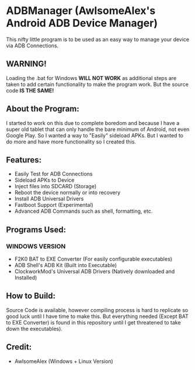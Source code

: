 
# ADBManager (AwlsomeAlex's Android ADB Device Manager)
This nifty little program is to be used as an easy way to manage your device via ADB Connections. 

## WARNING!
Loading the .bat for Windows **WILL NOT WORK** as additional steps are taken to add certain functionality to make the program work. But the source code **IS THE SAME!**

## About the Program:
I started to work on this due to complete boredom and because I have a super old tablet that can only handle the bare minimum of Android, not even Google Play. So I wanted a way to "Easily" sideload APKs. But I wanted to do more and have more functionality so I created this.

## Features:
* Easily Test for ADB Connections
* Sideload APKs to Device
* Inject files into SDCARD (Storage)
* Reboot the device normally or into recovery
* Install ADB Universal Drivers
* Fastboot Support (Experimental)
* Advanced ADB Commands such as shell, formatting, etc.

## Programs Used:
### WINDOWS VERSION
* F2K0 BAT to EXE Converter (For easily configurable executables)
* ADB Shell's ADB Kit (Built into Executable)
* ClockworkMod's Universal ADB Drivers (Natively downloaded and Installed)

## How to Build:
Source Code is available, however compiling process is hard to replicate so good luck until I have time to make this. But everything needed (Except BAT to EXE Converter) is found in this repository until I get threatened to take down the executables).

## Credit:
* AwlsomeAlex (Windows + Linux Version)
